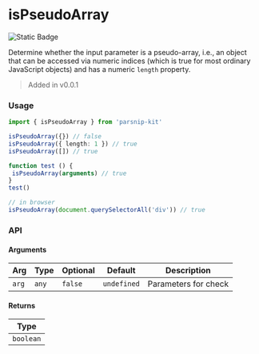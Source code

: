 # isPseudoArray
![Static Badge](https://img.shields.io/badge/Coverage-100.00%-FF8C00)
      
Determine whether the input parameter is a pseudo-array, i.e., an object that can be accessed via numeric indices (which is true for most ordinary JavaScript objects) and has a numeric `length` property.

> Added in v0.0.1



### Usage

```ts
import { isPseudoArray } from 'parsnip-kit'

isPseudoArray({}) // false
isPseudoArray({ length: 1 }) // true
isPseudoArray([]) // true

function test () {
 isPseudoArray(arguments) // true
}
test()

// in browser
isPseudoArray(document.querySelectorAll('div')) // true
```


### API

#### Arguments

| Arg | Type | Optional | Default | Description |
| --- | --- | --- | --- | --- |
| `arg` | `any` | `false` | `undefined` | Parameters for check |

#### Returns

| Type |
| ---  |
| `boolean`  |